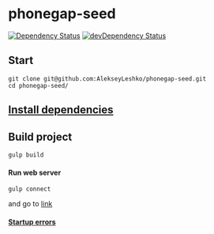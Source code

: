phonegap-seed
=============
[![Dependency Status](https://david-dm.org/AlekseyLeshko/phonegap-seed.svg?theme=shields.io)](https://david-dm.org/AlekseyLeshko/phonegap-seed)
[![devDependency Status](https://david-dm.org/AlekseyLeshko/phonegap-seed/dev-status.svg?theme=shields.io)](https://david-dm.org/AlekseyLeshko/phonegap-seed#info=devDependencies)


## Start
```
git clone git@github.com:AlekseyLeshko/phonegap-seed.git
cd phonegap-seed/
```

## [Install dependencies](https://github.com/AlekseyLeshko/phonegap-seed/blob/master/Docs/install_dependencies.md)

## Build project
```
gulp build
```

#### Run web server
```
gulp connect
```
and go to [link](http://localhost:8080/)

#### [Startup errors](https://github.com/AlekseyLeshko/phonegap-seed/blob/master/Docs/startup_errors.md)

